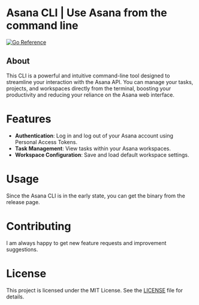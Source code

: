 # Asana CLI | Use Asana from the command line

<div>
    <a href="https://pkg.go.dev/github.com/timwehrle/asana">
        <img src="https://pkg.go.dev/badge/github.com/timwehrle/asana.svg" alt="Go Reference">
    </a>
</div>

## About

This CLI is a powerful and intuitive command-line tool designed to streamline your interaction with the Asana API. 
You can manage your tasks, projects, and workspaces directly from the terminal, boosting your productivity and reducing 
your reliance on the Asana web interface.

# Features

- **Authentication**: Log in and log out of your Asana account using Personal Access Tokens.
- **Task Management**: View tasks within your Asana workspaces.
- **Workspace Configuration**: Save and load default workspace settings.

# Usage

Since the Asana CLI is in the early state, you can get the binary from the release page.

# Contributing

I am always happy to get new feature requests and improvement suggestions.

# License

This project is licensed under the MIT License. See the [LICENSE][license] file for details.

[license]: ./LICENSE
